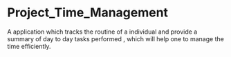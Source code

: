 # Project_Time_Management
A application which tracks the routine of a individual and provide a summary of day to day tasks performed , which will help one to manage the time efficiently. 
